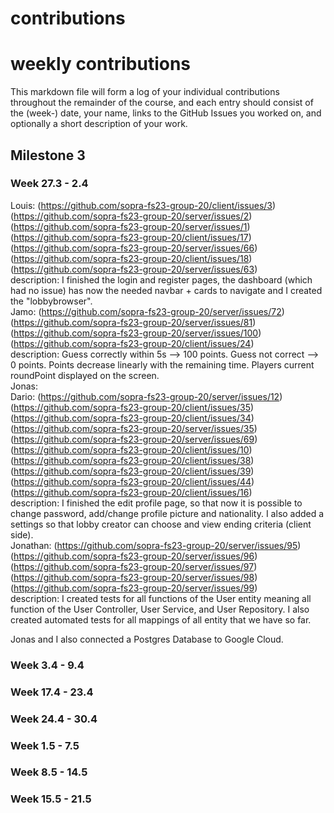 contributions
==============

# weekly contributions


This markdown file will form a log of your individual contributions
throughout the remainder of the course, and each entry should consist of the (week-) date, your
name, links to the GitHub Issues you worked on, and optionally a short description of your work.

## Milestone 3
### Week 27.3 - 2.4
Louis:
(https://github.com/sopra-fs23-group-20/client/issues/3)
(https://github.com/sopra-fs23-group-20/server/issues/2)
(https://github.com/sopra-fs23-group-20/server/issues/1)
(https://github.com/sopra-fs23-group-20/client/issues/17)
(https://github.com/sopra-fs23-group-20/server/issues/66)
(https://github.com/sopra-fs23-group-20/client/issues/18)
(https://github.com/sopra-fs23-group-20/server/issues/63)
<br />
description: I finished the login and register pages, the dashboard (which had no issue) has now the needed navbar + cards to navigate and I created the "lobbybrowser".
<br />
Jamo:
(https://github.com/sopra-fs23-group-20/server/issues/72)
(https://github.com/sopra-fs23-group-20/server/issues/81)
(https://github.com/sopra-fs23-group-20/server/issues/100)
(https://github.com/sopra-fs23-group-20/client/issues/24)
<br />
description: Guess correctly within 5s --> 100 points. Guess not correct --> 0 points. Points decrease linearly with the remaining time. Players current roundPoint displayed on the screen.
<br />
Jonas:
<br />
Dario:
(https://github.com/sopra-fs23-group-20/server/issues/12)
(https://github.com/sopra-fs23-group-20/client/issues/35)
(https://github.com/sopra-fs23-group-20/client/issues/34)
(https://github.com/sopra-fs23-group-20/server/issues/35)
(https://github.com/sopra-fs23-group-20/server/issues/69)
(https://github.com/sopra-fs23-group-20/client/issues/10)
(https://github.com/sopra-fs23-group-20/client/issues/38)
(https://github.com/sopra-fs23-group-20/client/issues/39)
(https://github.com/sopra-fs23-group-20/client/issues/44)
(https://github.com/sopra-fs23-group-20/client/issues/16)
<br />
description: I finished the edit profile page, so that now it is possible to change password, add/change profile picture and nationality. I also added a settings so that lobby creator can choose and view ending criteria (client side).
<br />
Jonathan:
(https://github.com/sopra-fs23-group-20/server/issues/95)
(https://github.com/sopra-fs23-group-20/server/issues/96)
(https://github.com/sopra-fs23-group-20/server/issues/97)
(https://github.com/sopra-fs23-group-20/server/issues/98)
(https://github.com/sopra-fs23-group-20/server/issues/99)
<br />
description: I created tests for all functions of the User entity meaning all function of the User Controller, User Service, and User Repository. I also created automated tests for all mappings of all entity that we have so far.

Jonas and I also connected a Postgres Database to Google Cloud.
<br />


### Week 3.4 - 9.4
### Week 17.4 - 23.4
### Week 24.4 - 30.4
### Week 1.5 - 7.5
### Week 8.5 - 14.5
### Week 15.5 - 21.5

